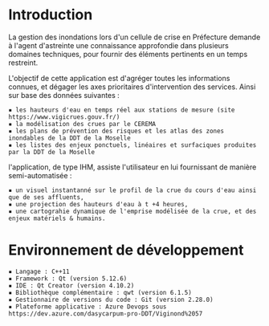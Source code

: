 # Introduction

La gestion des inondations lors d'un cellule de crise en Préfecture demande à l'agent d'astreinte une connaissance approfondie dans plusieurs domaines techniques, pour fournir des éléments pertinents en un temps restreint.

L'objectif de cette application est d'agréger toutes les informations connues, et dégager les axes prioritaires d'intervention des services. Ainsi sur base des données suivantes :

    ▪ les hauteurs d'eau en temps réel aux stations de mesure (site https://www.vigicrues.gouv.fr/)
    ▪ la modélisation des crues par le CEREMA
    ▪ les plans de prévention des risques et les atlas des zones inondables de la DDT de la Moselle
    ▪ les listes des enjeux ponctuels, linéaires et surfaciques produites par la DDT de la Moselle

l'application, de type IHM, assiste l'utilisateur en lui fournissant de manière semi-automatisée :

    ▪ un visuel instantanné sur le profil de la crue du cours d'eau ainsi que de ses affluents,
    ▪ une projection des hauteurs d'eau à t +4 heures, 
    ▪ une cartograhie dynamique de l'emprise modélisée de la crue, et des enjeux matériels & humains.

# Environnement de développement

    ▪ Langage : C++11
    ▪ Framework : Qt (version 5.12.6)
    ▪ IDE : Qt Creator (version 4.10.2)
    ▪ Bibliothèque complémentaire : qwt (version 6.1.5)
    ▪ Gestionnaire de versions du code : Git (version 2.28.0)
    ▪ Plateforme applicative : Azure Devops sous https://dev.azure.com/dasycarpum-pro-DDT/Viginond%2057
